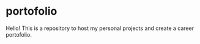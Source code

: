# portofolio

Hello!
This is a repository to host my personal projects and create a career portofolio.
